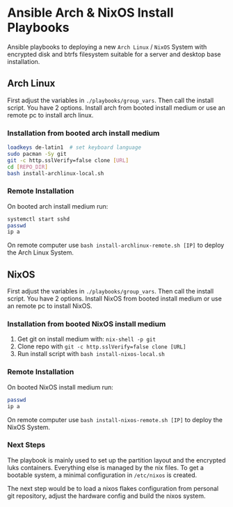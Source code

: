 # Ansible Arch & NixOS Install Playbooks

Ansible playbooks to deploying a new `Arch Linux` / `NixOS` System with encrypted disk and btrfs filesystem suitable for a server and desktop base installation.

## Arch Linux

First adjust the variables in `./playbooks/group_vars`. Then call the install script. You have 2 options. Install arch from booted install medium or use an remote pc to install arch linux.

### Installation from booted arch install medium

```bash
loadkeys de-latin1  # set keyboard language
sudo pacman -Sy git
git -c http.sslVerify=false clone [URL]
cd [REPO_DIR]
bash install-archlinux-local.sh
```

### Remote Installation

On booted arch install medium run:

```bash
systemctl start sshd
passwd
ip a
```

On remote computer use `bash install-archlinux-remote.sh [IP]` to deploy the Arch Linux System.

## NixOS

First adjust the variables in `./playbooks/group_vars`. Then call the install script. You have 2 options. Install NixOS from booted install medium or use an remote pc to install NixOS.

### Installation from booted NixOS install medium

1. Get git on install medium with: `nix-shell -p git`
2. Clone repo with `git -c http.sslVerify=false clone [URL]`
3. Run install script with `bash install-nixos-local.sh`

### Remote Installation

On booted NixOS install medium run:

```bash
passwd
ip a
```

On remote computer use `bash install-nixos-remote.sh [IP]` to deploy the NixOS System.

### Next Steps

The playbook is mainly used to set up the partition layout and the encrypted luks containers. Everything else is managed by the nix files. To get a bootable system, a minimal configuration in `/etc/nixos` is created.

The next step would be to load a nixos flakes configuration from personal git repository, adjust the hardware config and build the nixos system.
